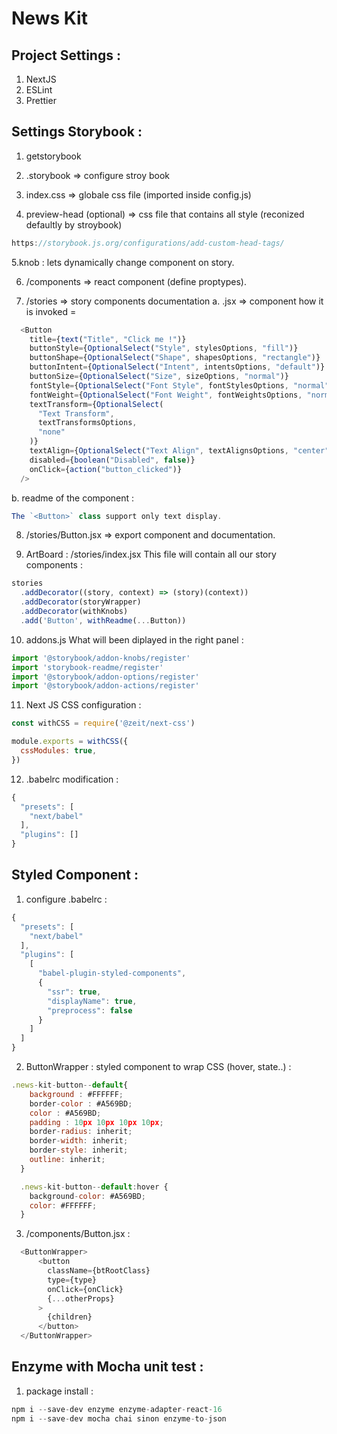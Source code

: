 # News Kit

## Project Settings :
1. NextJS
2. ESLint
3. Prettier

## Settings Storybook :
1. getstorybook

2. .storybook => configure stroy book

3. index.css => globale css file (imported inside config.js)

4. preview-head (optional) => css file that contains all style (reconized defaultly by stroybook)

```js
https://storybook.js.org/configurations/add-custom-head-tags/
```

5.knob : lets dynamically change component on story.

6. /components => react component (define proptypes).

7. /stories => story components documentation
a. .jsx => component how it is invoked =
```js
  <Button
    title={text("Title", "Click me !")}
    buttonStyle={OptionalSelect("Style", stylesOptions, "fill")}
    buttonShape={OptionalSelect("Shape", shapesOptions, "rectangle")}
    buttonIntent={OptionalSelect("Intent", intentsOptions, "default")}
    buttonSize={OptionalSelect("Size", sizeOptions, "normal")}
    fontStyle={OptionalSelect("Font Style", fontStylesOptions, "normal")}
    fontWeight={OptionalSelect("Font Weight", fontWeightsOptions, "normal")}
    textTransform={OptionalSelect(
      "Text Transform",
      textTransformsOptions,
      "none"
    )}
    textAlign={OptionalSelect("Text Align", textAlignsOptions, "center")}
    disabled={boolean("Disabled", false)}
    onClick={action("button_clicked")}
  />
```
b. readme of the component :
```js
The `<Button>` class support only text display.
```

8. /stories/Button.jsx => export component and documentation.

9. ArtBoard : /stories/index.jsx 
This file will contain all our story components :
```js
stories
  .addDecorator((story, context) => (story)(context))
  .addDecorator(storyWrapper)
  .addDecorator(withKnobs)
  .add('Button', withReadme(...Button))
````

10. addons.js
What will been diplayed in the right panel :
```js
import '@storybook/addon-knobs/register'
import 'storybook-readme/register'
import '@storybook/addon-options/register'
import '@storybook/addon-actions/register'
```

11. Next JS CSS configuration :
```js
const withCSS = require('@zeit/next-css')

module.exports = withCSS({
  cssModules: true,
})
```

12. .babelrc modification :
```js
{
  "presets": [
    "next/babel"
  ],
  "plugins": []
}
```

## Styled Component :

1. configure .babelrc :
```js 
{
  "presets": [
    "next/babel"
  ],
  "plugins": [
    [
      "babel-plugin-styled-components",
      {
        "ssr": true,
        "displayName": true,
        "preprocess": false
      }
    ]
  ]
}
```

2. ButtonWrapper : styled component to wrap CSS (hover, state..) :
```js
.news-kit-button--default{ 
    background : #FFFFFF; 
    border-color : #A569BD;
    color : #A569BD;
    padding : 10px 10px 10px 10px;
    border-radius: inherit;
    border-width: inherit;
    border-style: inherit;
    outline: inherit;
  }

  .news-kit-button--default:hover {
    background-color: #A569BD;
    color: #FFFFFF;
  }
````

3. /components/Button.jsx :
```js
  <ButtonWrapper>
      <button
        className={btRootClass}
        type={type}
        onClick={onClick}
        {...otherProps}
      >
        {children}
      </button>
  </ButtonWrapper>
```

## Enzyme with Mocha unit test :

1. package install :
```js
npm i --save-dev enzyme enzyme-adapter-react-16
npm i --save-dev mocha chai sinon enzyme-to-json
```